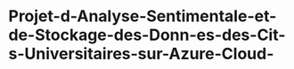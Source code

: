 # Projet-d-Analyse-Sentimentale-et-de-Stockage-des-Donn-es-des-Cit-s-Universitaires-sur-Azure-Cloud-
